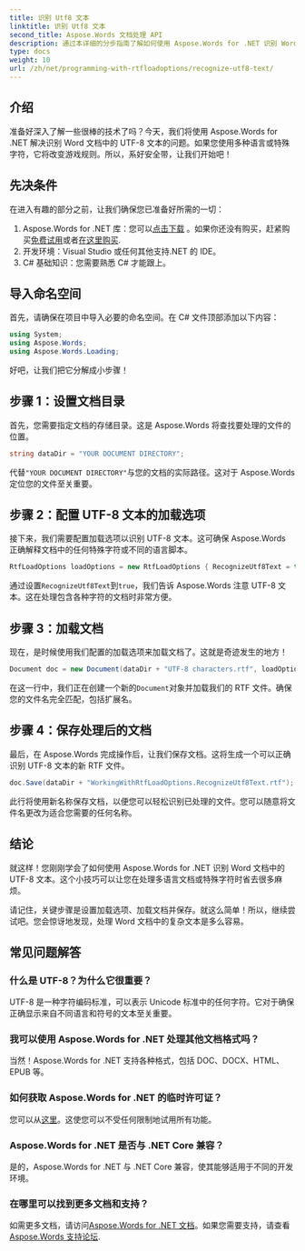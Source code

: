 ```yaml
---
title: 识别 Utf8 文本
linktitle: 识别 Utf8 文本
second_title: Aspose.Words 文档处理 API
description: 通过本详细的分步指南了解如何使用 Aspose.Words for .NET 识别 Word 文档中的 UTF-8 文本。
type: docs
weight: 10
url: /zh/net/programming-with-rtfloadoptions/recognize-utf8-text/
---
```

## 介绍

准备好深入了解一些很棒的技术了吗？今天，我们将使用 Aspose.Words for .NET 解决识别 Word 文档中的 UTF-8 文本的问题。如果您使用多种语言或特殊字符，它将改变游戏规则。所以，系好安全带，让我们开始吧！

## 先决条件

在进入有趣的部分之前，让我们确保您已准备好所需的一切：

1.  Aspose.Words for .NET 库：您可以[点击下载](https://releases.aspose.com/words/net/) 。如果你还没有购买，赶紧购买[免费试用](https://releases.aspose.com/)或者[在这里购买](https://purchase.aspose.com/buy).
2. 开发环境：Visual Studio 或任何其他支持.NET 的 IDE。
3. C# 基础知识：您需要熟悉 C# 才能跟上。

## 导入命名空间

首先，请确保在项目中导入必要的命名空间。在 C# 文件顶部添加以下内容：

```csharp
using System;
using Aspose.Words;
using Aspose.Words.Loading;
```

好吧，让我们把它分解成小步骤！

## 步骤 1：设置文档目录

首先，您需要指定文档的存储目录。这是 Aspose.Words 将查找要处理的文件的位置。

```csharp
string dataDir = "YOUR DOCUMENT DIRECTORY";
```

代替`"YOUR DOCUMENT DIRECTORY"`与您的文档的实际路径。这对于 Aspose.Words 定位您的文件至关重要。

## 步骤 2：配置 UTF-8 文本的加载选项

接下来，我们需要配置加载选项以识别 UTF-8 文本。这可确保 Aspose.Words 正确解释文档中的任何特殊字符或不同的语言脚本。

```csharp
RtfLoadOptions loadOptions = new RtfLoadOptions { RecognizeUtf8Text = true };
```

通过设置`RecognizeUtf8Text`到`true`，我们告诉 Aspose.Words 注意 UTF-8 文本。这在处理包含各种字符的文档时非常方便。

## 步骤 3：加载文档

现在，是时候使用我们配置的加载选项来加载文档了。这就是奇迹发生的地方！

```csharp
Document doc = new Document(dataDir + "UTF-8 characters.rtf", loadOptions);
```

在这一行中，我们正在创建一个新的`Document`对象并加载我们的 RTF 文件。确保您的文件名完全匹配，包括扩展名。

## 步骤 4：保存处理后的文档

最后，在 Aspose.Words 完成操作后，让我们保存文档。这将生成一个可以正确识别 UTF-8 文本的新 RTF 文件。

```csharp
doc.Save(dataDir + "WorkingWithRtfLoadOptions.RecognizeUtf8Text.rtf");
```

此行将使用新名称保存文档，以便您可以轻松识别已处理的文件。您可以随意将文件名更改为适合您需要的任何名称。

## 结论

就这样！您刚刚学会了如何使用 Aspose.Words for .NET 识别 Word 文档中的 UTF-8 文本。这个小技巧可以让您在处理多语言文档或特殊字符时省去很多麻烦。

请记住，关键步骤是设置加载选项、加载文档并保存。就这么简单！所以，继续尝试吧。您会惊讶地发现，处理 Word 文档中的复杂文本是多么容易。

## 常见问题解答

### 什么是 UTF-8？为什么它很重要？

UTF-8 是一种字符编码标准，可以表示 Unicode 标准中的任何字符。它对于确保正确显示来自不同语言和符号的文本至关重要。

### 我可以使用 Aspose.Words for .NET 处理其他文档格式吗？

当然！Aspose.Words for .NET 支持各种格式，包括 DOC、DOCX、HTML、EPUB 等。

### 如何获取 Aspose.Words for .NET 的临时许可证？

您可以从[这里](https://purchase.aspose.com/temporary-license/)。这使您可以不受任何限制地试用所有功能。

### Aspose.Words for .NET 是否与 .NET Core 兼容？

是的，Aspose.Words for .NET 与 .NET Core 兼容，使其能够适用于不同的开发环境。

### 在哪里可以找到更多文档和支持？

如需更多文档，请访问[Aspose.Words for .NET 文档](https://reference.aspose.com/words/net/)。如果您需要支持，请查看[Aspose.Words 支持论坛](https://forum.aspose.com/c/words/8).